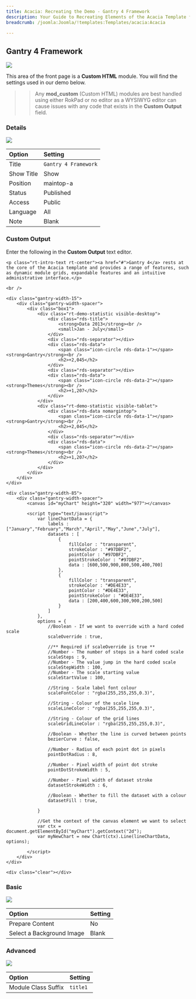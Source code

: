 ```yaml
---
title: Acacia: Recreating the Demo - Gantry 4 Framework
description: Your Guide to Recreating Elements of the Acacia Template for Joomla
breadcrumb: /joomla:Joomla/!templates:Templates/acacia:Acacia

---
```


Gantry 4 Framework
-----

![][demo]

This area of the front page is a **Custom HTML** module. You will find the settings used in our demo below.

>> Any **mod_custom** (Custom HTML) modules are best handled using either RokPad or no editor as a WYSIWYG editor can cause issues with any code that exists in the **Custom Output** field.

### Details
![][demo2]

| Option     | Setting              |  
| :--------- | :------------------- |  
| Title      | `Gantry 4 Framework` |  
| Show Title | Show                 |  
| Position   | maintop-a            |  
| Status     | Published            |  
| Access     | Public               |  
| Language   | All                  |  
| Note       | Blank                |  

### Custom Output
Enter the following in the **Custom Output** text editor.

~~~
<p class="rt-intro-text rt-center"><a href="#">Gantry 4</a> rests at the core of the Acacia template and provides a range of features, such as dynamic module grids, expandable features and an intuitive administrative interface.</p>

<br />

<div class="gantry-width-15">
	<div class="gantry-width-spacer">
		<div class="box1">
			<div class="rt-demo-statistic visible-desktop">
				<div class="rds-title">
					<strong>Data 2013</strong><br />
					<small>Jan - July</small>					
				</div>
				<div class="rds-separator"></div>
				<div class="rds-data">
					<span class="icon-circle rds-data-1"></span> <strong>Gantry</strong><br />
					<h2>+2,045</h2>
				</div>
				<div class="rds-separator"></div>
				<div class="rds-data">
					<span class="icon-circle rds-data-2"></span> <strong>Themes</strong><br />
					<h2>+1,207</h2>
				</div>				
			</div>
			<div class="rt-demo-statistic visible-tablet">
				<div class="rds-data nomargintop">
					<span class="icon-circle rds-data-1"></span> <strong>Gantry</strong><br />
					<h2>+2,045</h2>
				</div>
				<div class="rds-separator"></div>
				<div class="rds-data">
					<span class="icon-circle rds-data-2"></span> <strong>Themes</strong><br />
					<h2>+1,207</h2>
				</div>				
			</div>			
		</div>
	</div>
</div>

<div class="gantry-width-85">
	<div class="gantry-width-spacer">
		<canvas id="myChart" height="320" width="977"></canvas>

		<script type="text/javascript">
			var lineChartData = {
				labels : ["January","February","March","April","May","June","July"],
				datasets : [
					{
						fillColor : "transparent",
						strokeColor : "#97DBF2",
						pointColor : "#97DBF2",
						pointStrokeColor : "#97DBF2",
						data : [600,500,900,800,500,400,700]
					},
					{
						fillColor : "transparent",
						strokeColor : "#DE4E33",
						pointColor : "#DE4E33",
						pointStrokeColor : "#DE4E33",
						data : [200,400,600,300,900,200,500]
					}
				]
			},
			options = {
				//Boolean - If we want to override with a hard coded scale
				scaleOverride : true,
				
				//** Required if scaleOverride is true **
				//Number - The number of steps in a hard coded scale
				scaleSteps : 9,
				//Number - The value jump in the hard coded scale
				scaleStepWidth : 100,
				//Number - The scale starting value
				scaleStartValue : 100,

				//String - Scale label font colour	
				scaleFontColor : "rgba(255,255,255,0.3)",

				//String - Colour of the scale line
				scaleLineColor : "rgba(255,255,255,0.3)",

				//String - Colour of the grid lines
				scaleGridLineColor : "rgba(255,255,255,0.3)",	

				//Boolean - Whether the line is curved between points
				bezierCurve : false,	

				//Number - Radius of each point dot in pixels
				pointDotRadius : 8,

				//Number - Pixel width of point dot stroke
				pointDotStrokeWidth : 5,
				
				//Number - Pixel width of dataset stroke
				datasetStrokeWidth : 6,
				
				//Boolean - Whether to fill the dataset with a colour
				datasetFill : true,

			}

			//Get the context of the canvas element we want to select
			var ctx = document.getElementById("myChart").getContext("2d");
			var myNewChart = new Chart(ctx).Line(lineChartData, options);

		</script>
	</div>
</div>

<div class="clear"></div>

~~~

### Basic
![][demo3]

| Option                    | Setting |  
| :------------------------ | :------ |  
| Prepare Content           | No      |  
| Select a Background Image | Blank   |

### Advanced
![][demo4]

| Option              | Setting  |  
| :------------------ | :------- |  
| Module Class Suffix | `title1` |  

[demo]: assets/demo_10.jpg
[demo2]: assets/gantry_1.jpeg
[demo3]: assets/gantry_2.jpeg
[demo4]: assets/gantry_3.jpeg